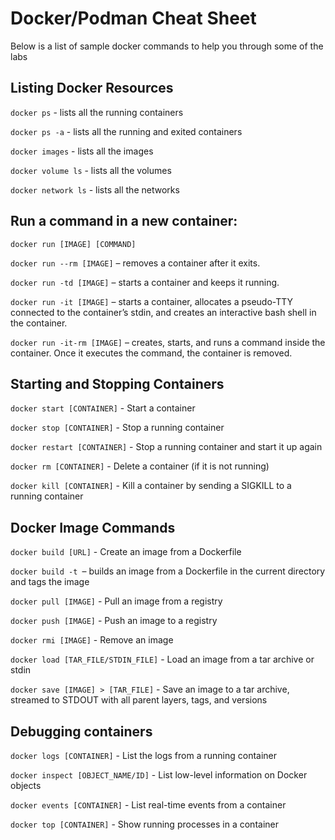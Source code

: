 # Docker/Podman Cheat Sheet

Below is a list of sample docker commands to help you through some of the labs

## Listing Docker Resources

`docker ps` - lists all the running containers

`docker ps -a` - lists all the running and exited containers

`docker images` - lists all the images

`docker volume ls` - lists all the volumes

`docker network ls` - lists all the networks


## Run a command in a new container:

`docker run [IMAGE] [COMMAND]`

`docker run --rm [IMAGE]` – removes a container after it exits.

`docker run -td [IMAGE]` – starts a container and keeps it running.

`docker run -it [IMAGE]` – starts a container, allocates a pseudo-TTY connected to the container’s stdin, and creates an interactive bash shell in the container.

`docker run -it-rm [IMAGE]` – creates, starts, and runs a command inside the container. Once it executes the command, the container is removed.


## Starting and Stopping Containers

`docker start [CONTAINER]` - Start a container

`docker stop [CONTAINER]` - Stop a running container

`docker restart [CONTAINER]` - Stop a running container and start it up again

`docker rm [CONTAINER]` - Delete a container (if it is not running)

`docker kill [CONTAINER]` - Kill a container by sending a SIGKILL to a running container

## Docker Image Commands

`docker build [URL]` - Create an image from a Dockerfile

`docker build -t `– builds an image from a Dockerfile in the current directory and tags the image

`docker pull [IMAGE]` - Pull an image from a registry

`docker push [IMAGE]` - Push an image to a registry

`docker rmi [IMAGE]` - Remove an image

`docker load [TAR_FILE/STDIN_FILE]` - Load an image from a tar archive or stdin

`docker save [IMAGE] > [TAR_FILE]` - Save an image to a tar archive, streamed to STDOUT with all parent layers, tags, and versions

## Debugging containers

`docker logs [CONTAINER]` - List the logs from a running container

`docker inspect [OBJECT_NAME/ID]` - List low-level information on Docker objects

`docker events [CONTAINER]` - List real-time events from a container

`docker top [CONTAINER]` - Show running processes in a container

